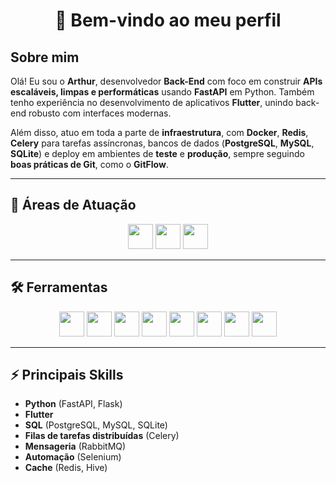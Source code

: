 <h1 align="center">👋 Bem-vindo ao meu perfil</h1>

## Sobre mim
Olá! Eu sou o **Arthur**, desenvolvedor **Back-End** com foco em construir **APIs escaláveis, limpas e performáticas** usando **FastAPI** em Python. Também tenho experiência no desenvolvimento de aplicativos **Flutter**, unindo back-end robusto com interfaces modernas.

Além disso, atuo em toda a parte de **infraestrutura**, com **Docker**, **Redis**, **Celery** para tarefas assíncronas, bancos de dados (**PostgreSQL**, **MySQL**, **SQLite**) e deploy em ambientes de **teste** e **produção**, sempre seguindo **boas práticas de Git**, como o **GitFlow**.

---

## 🚀 Áreas de Atuação

<div align="center">
  <img src="https://cdn.jsdelivr.net/gh/devicons/devicon@latest/icons/android/android-original.svg" width="40" height="40"/> 
  <img src="https://cdn.jsdelivr.net/gh/devicons/devicon@latest/icons/apple/apple-original.svg" width="40" height="40"/> 
  <img src="https://cdn.jsdelivr.net/gh/devicons/devicon@latest/icons/fastapi/fastapi-original.svg" width="40" height="40"/>
</div>

---

## 🛠️ Ferramentas

<div align="center">
  <img src="https://cdn.jsdelivr.net/gh/devicons/devicon@latest/icons/flutter/flutter-original.svg" width="40" height="40"/>    
  <img src="https://cdn.jsdelivr.net/gh/devicons/devicon@latest/icons/fastapi/fastapi-original-wordmark.svg" width="40" height="40"/>   
  <img src="https://cdn.jsdelivr.net/gh/devicons/devicon@latest/icons/docker/docker-original-wordmark.svg" width="40" height="40"/>    
  <img src="https://cdn.jsdelivr.net/gh/devicons/devicon@latest/icons/redis/redis-plain-wordmark.svg" width="40" height="40"/>  
  <img src="https://cdn.jsdelivr.net/gh/devicons/devicon@latest/icons/postgresql/postgresql-original.svg" width="40" height="40"/>   
  <img src="https://cdn.jsdelivr.net/gh/devicons/devicon@latest/icons/mysql/mysql-original-wordmark.svg" width="40" height="40"/> 
  <img src="https://cdn.jsdelivr.net/gh/devicons/devicon@latest/icons/sqlite/sqlite-original-wordmark.svg" width="40" height="40"/> 
  <img src="https://cdn.jsdelivr.net/gh/devicons/devicon@latest/icons/html5/html5-original-wordmark.svg" width="40" height="40"/>
</div>

---

## ⚡ Principais Skills

- **Python** (FastAPI, Flask)
- **Flutter**
- **SQL** (PostgreSQL, MySQL, SQLite)
- **Filas de tarefas distribuídas** (Celery)
- **Mensageria** (RabbitMQ)
- **Automação** (Selenium)
- **Cache** (Redis, Hive)
